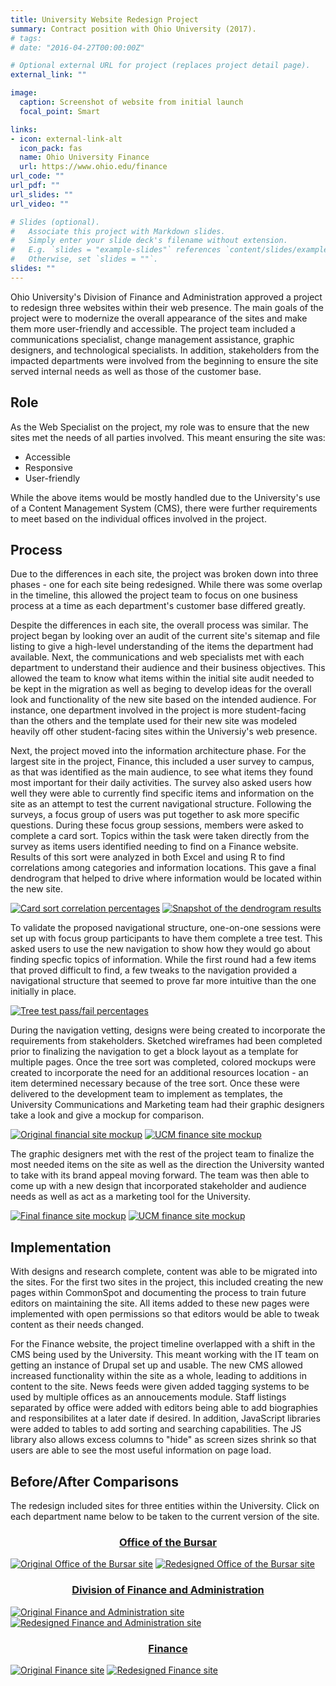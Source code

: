 ```yaml
---
title: University Website Redesign Project
summary: Contract position with Ohio University (2017).
# tags: 
# date: "2016-04-27T00:00:00Z"

# Optional external URL for project (replaces project detail page).
external_link: ""

image:
  caption: Screenshot of website from initial launch 
  focal_point: Smart

links:
- icon: external-link-alt
  icon_pack: fas
  name: Ohio University Finance
  url: https://www.ohio.edu/finance
url_code: ""
url_pdf: ""
url_slides: ""
url_video: ""

# Slides (optional).
#   Associate this project with Markdown slides.
#   Simply enter your slide deck's filename without extension.
#   E.g. `slides = "example-slides"` references `content/slides/example-slides.md`.
#   Otherwise, set `slides = ""`.
slides: ""
---
```


Ohio University's Division of Finance and Administration approved a project to redesign three websites within their web presence. The main goals of the project were to modernize the overall appearance of the sites and make them more user-friendly and accessible. The project team included a communications specialist, change management assistance, graphic designers, and technological specialists. In addition, stakeholders from the impacted departments were involved from the beginning to ensure the site served internal needs as well as those of the customer base.

## Role
As the Web Specialist on the project, my role was to ensure that the new sites met the needs of all parties involved. This meant ensuring the site was:
- Accessible
- Responsive
- User-friendly

While the above items would be mostly handled due to the University's use of a Content Management System (CMS), there were further requirements to meet based on the individual offices involved in the project.

## Process
Due to the differences in each site, the project was broken down into three phases - one for each site being redesigned. While there was some overlap in the timeline, this allowed the project team to focus on one business process at a time as each department's customer base differed greatly.

Despite the differences in each site, the overall process was similar. The project began by looking over an audit of the current site's sitemap and file listing to give a high-level understanding of the items the department had available. Next, the communications and web specialists met with each department to understand their audience and their business objectives. This allowed the team to know what items within the initial site audit needed to be kept in the migration as well as beging to develop ideas for the overall look and functionality of the new site based on the intended audience. For instance, one department involved in the project is more student-facing than the others and the template used for their new site was modeled heavily off other student-facing sites within the Universiy's web presence.

Next, the project moved into the information architecture phase. For the largest site in the project, Finance, this included a user survey to campus, as that was identified as the main audience, to see what items they found most important for their daily activities. The survey also asked users how well they were able to currently find specific items and information on the site as an attempt to test the current navigational structure. Following the surveys, a focus group of users was put together to ask more specific questions. During these focus group sessions, members were asked to complete a card sort. Topics within the task were taken directly from the survey as items users identified needing to find on a Finance website. Results of this sort were analyzed in both Excel and using R to find correlations among categories and information locations. This gave a final dendrogram that helped to drive where information would be located within the new site.

[![Card sort correlation percentages](card-sort-results.png)](card-sort-results.png)
[![Snapshot of the dendrogram results](navigation-dendrogram.png)](navigation-dendrogram.png)

To validate the proposed navigational structure, one-on-one sessions were set up with focus group participants to have them complete a tree test. This asked users to use the new navigation to show how they would go about finding specfic topics of information. While the first round had a few items that proved difficult to find, a few tweaks to the navigation provided a navigational structure that seemed to prove far more intuitive than the one initially in place.

[![Tree test pass/fail percentages](tree-test-results.png)](tree-test-results.png)

During the navigation vetting, designs were being created to incorporate the requirements from stakeholders. Sketched wireframes had been completed prior to finalizing the navigation to get a block layout as a template for multiple pages. Once the tree sort was completed, colored mockups were created to incorporate the need for an additional resources location - an item determined necessary because of the tree sort. Once these were delivered to the development team to implement as templates, the University Communications and Marketing team had their graphic designers take a look and give a mockup for comparison.

[![Original financial site mockup](original-finance-mockup.png)](original-finance-mockup.png)
[![UCM finance site mockup](ucm-finance-mockup.jpg)](ucm-finance-mockup.jpg)

The graphic designers met with the rest of the project team to finalize the most needed items on the site as well as the direction the University wanted to take with its brand appeal moving forward. The team was then able to come up with a new design that incorporated stakeholder and audience needs as well as act as a marketing tool for the University.

[![Final finance site mockup](final-finance-mockup.png)](final-finance-mockup.png)
[![UCM finance site mockup](ucm-finance-mockup.jpg)](ucm-finance-mockup.jpg)

## Implementation
With designs and research complete, content was able to be migrated into the sites. For the first two sites in the project, this included creating the new pages within CommonSpot and documenting the process to train future editors on maintaining the site. All items added to these new pages were implemented with open permissions so that editors would be able to tweak content as their needs changed.

For the Finance website, the project timeline overlapped with a shift in the CMS being used by the University. This meant working with the IT team on getting an instance of Drupal set up and usable. The new CMS allowed increased functionality within the site as a whole, leading to additions in content to the site. News feeds were given added tagging systems to be used by multiple offices as an annoucements module. Staff listings separated by office were added with editors being able to add biographies and responsibilites at a later date if desired. In addition, JavaScript libraries were added to tables to add sorting and searching capabilities. The JS library also allows excess columns to "hide" as screen sizes shrink so that users are able to see the most useful information on page load.

## Before/After Comparisons
The redesign included sites for three entities within the University. Click on each department name below to be taken to the current version of the site.

### <center>[Office of the Bursar](https://ohio.edu/bursar)</center>
[![Original Office of the Bursar site](old-bursar-home.png)](old-bursar-home.png)
[![Redesigned Office of the Bursar site](new-bursar-home.png)](new-bursar-home.png)

### <center>[Division of Finance and Administration](https://ohio.edu/finance-administration)</center>
[![Original Finance and Administration site](old-finadmin-home.png)](old-finadmin-home.png)
[![Redesigned Finance and Administration site](new-finadmin-home.png)](new-finadmin-home.png)

### <center>[Finance](https://ohio.edu/finance-administration)</center>
[![Original Finance site](old-finance-home.png)](old-finance-home.png)
[![Redesigned Finance site](new-finance-home.png)](new-finance-home.png)
